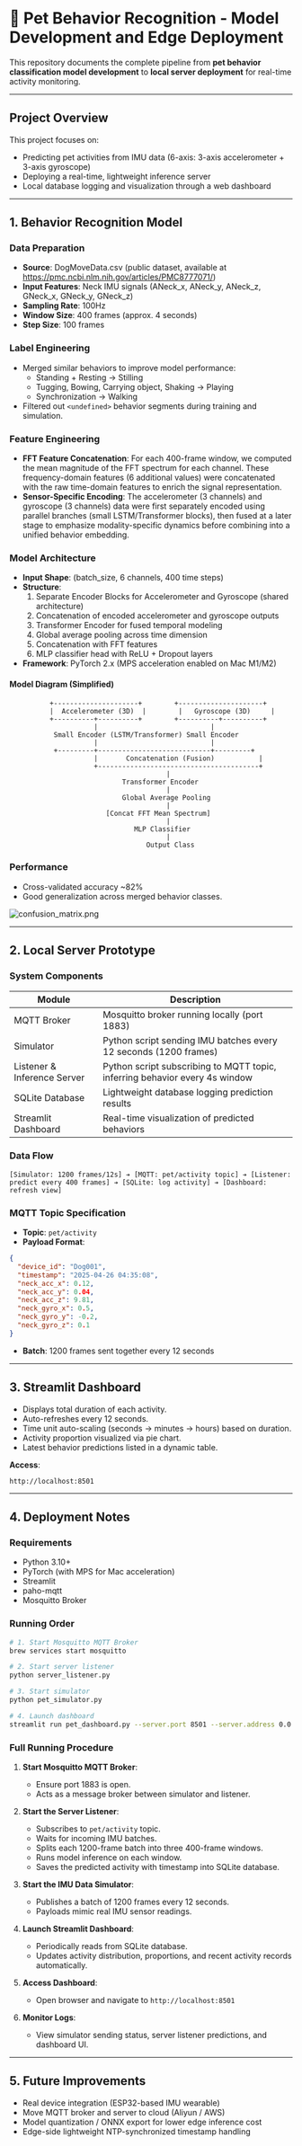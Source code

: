 # 🐾 Pet Behavior Recognition - Model Development and Edge Deployment

This repository documents the complete pipeline from **pet behavior classification model development** to **local server deployment** for real-time activity monitoring.

---

## Project Overview

This project focuses on:
- Predicting pet activities from IMU data (6-axis: 3-axis accelerometer + 3-axis gyroscope)
- Deploying a real-time, lightweight inference server
- Local database logging and visualization through a web dashboard

---

## 1. Behavior Recognition Model

### Data Preparation
- **Source**: DogMoveData.csv (public dataset, available at https://pmc.ncbi.nlm.nih.gov/articles/PMC8777071/)
- **Input Features**: Neck IMU signals (ANeck_x, ANeck_y, ANeck_z, GNeck_x, GNeck_y, GNeck_z)
- **Sampling Rate**: 100Hz
- **Window Size**: 400 frames (approx. 4 seconds)
- **Step Size**: 100 frames

### Label Engineering
- Merged similar behaviors to improve model performance:
  - Standing + Resting → Stilling
  - Tugging, Bowing, Carrying object, Shaking → Playing
  - Synchronization → Walking
- Filtered out `<undefined>` behavior segments during training and simulation.

### Feature Engineering
- **FFT Feature Concatenation**: For each 400-frame window, we computed the mean magnitude of the FFT spectrum for each channel. These frequency-domain features (6 additional values) were concatenated with the raw time-domain features to enrich the signal representation.
- **Sensor-Specific Encoding**: The accelerometer (3 channels) and gyroscope (3 channels) data were first separately encoded using parallel branches (small LSTM/Transformer blocks), then fused at a later stage to emphasize modality-specific dynamics before combining into a unified behavior embedding.

### Model Architecture
- **Input Shape**: (batch_size, 6 channels, 400 time steps)
- **Structure**:
  1. Separate Encoder Blocks for Accelerometer and Gyroscope (shared architecture)
  2. Concatenation of encoded accelerometer and gyroscope outputs
  3. Transformer Encoder for fused temporal modeling
  4. Global average pooling across time dimension
  5. Concatenation with FFT features
  6. MLP classifier head with ReLU + Dropout layers
- **Framework**: PyTorch 2.x (MPS acceleration enabled on Mac M1/M2)

#### Model Diagram (Simplified)

```text
          +---------------------+        +---------------------+
          |  Accelerometer (3D)  |        |   Gyroscope (3D)     |
          +----------+----------+        +----------+----------+
                     |                            |
           Small Encoder (LSTM/Transformer) Small Encoder
                     |                            |
           +---------+----------------------------+---------+
                     |       Concatenation (Fusion)           |
                     +----------------------------------------+
                                       |
                            Transformer Encoder
                                       |
                            Global Average Pooling
                                       |
                        [Concat FFT Mean Spectrum]
                                       |
                               MLP Classifier
                                       |
                                  Output Class
```

### Performance
- Cross-validated accuracy ~82%
- Good generalization across merged behavior classes.

![confusion_matrix.png](https://github.com/XiangningDeng/woofy-smart-pet-monitor/blob/develop/model_training/confusion_matrix.png)

---

##  2. Local Server Prototype

### System Components

| Module | Description |
|---|---|
| MQTT Broker | Mosquitto broker running locally (port 1883) |
| Simulator | Python script sending IMU batches every 12 seconds (1200 frames) |
| Listener & Inference Server | Python script subscribing to MQTT topic, inferring behavior every 4s window |
| SQLite Database | Lightweight database logging prediction results |
| Streamlit Dashboard | Real-time visualization of predicted behaviors |

### Data Flow

```
[Simulator: 1200 frames/12s] ➔ [MQTT: pet/activity topic] ➔ [Listener: predict every 400 frames] ➔ [SQLite: log activity] ➔ [Dashboard: refresh view]
```

### MQTT Topic Specification
- **Topic**: `pet/activity`
- **Payload Format**:
```json
{
  "device_id": "Dog001",
  "timestamp": "2025-04-26 04:35:08",
  "neck_acc_x": 0.12,
  "neck_acc_y": 0.04,
  "neck_acc_z": 9.81,
  "neck_gyro_x": 0.5,
  "neck_gyro_y": -0.2,
  "neck_gyro_z": 0.1
}
```
- **Batch**: 1200 frames sent together every 12 seconds


---

##  3. Streamlit Dashboard

- Displays total duration of each activity.
- Auto-refreshes every 12 seconds.
- Time unit auto-scaling (seconds → minutes → hours) based on duration.
- Activity proportion visualized via pie chart.
- Latest behavior predictions listed in a dynamic table.

**Access**:
```
http://localhost:8501
```

---

##  4. Deployment Notes

### Requirements
- Python 3.10+
- PyTorch (with MPS for Mac acceleration)
- Streamlit
- paho-mqtt
- Mosquitto Broker

### Running Order

```bash
# 1. Start Mosquitto MQTT Broker
brew services start mosquitto

# 2. Start server listener
python server_listener.py

# 3. Start simulator
python pet_simulator.py

# 4. Launch dashboard
streamlit run pet_dashboard.py --server.port 8501 --server.address 0.0.0.0
```

### Full Running Procedure

1. **Start Mosquitto MQTT Broker**:
   - Ensure port 1883 is open.
   - Acts as a message broker between simulator and listener.

2. **Start the Server Listener**:
   - Subscribes to `pet/activity` topic.
   - Waits for incoming IMU batches.
   - Splits each 1200-frame batch into three 400-frame windows.
   - Runs model inference on each window.
   - Saves the predicted activity with timestamp into SQLite database.

3. **Start the IMU Data Simulator**:
   - Publishes a batch of 1200 frames every 12 seconds.
   - Payloads mimic real IMU sensor readings.

4. **Launch Streamlit Dashboard**:
   - Periodically reads from SQLite database.
   - Updates activity distribution, proportions, and recent activity records automatically.

5. **Access Dashboard**:
   - Open browser and navigate to `http://localhost:8501`

6. **Monitor Logs**:
   - View simulator sending status, server listener predictions, and dashboard UI.


---

##  5. Future Improvements

- Real device integration (ESP32-based IMU wearable)
- Move MQTT broker and server to cloud (Aliyun / AWS)
- Model quantization / ONNX export for lower edge inference cost
- Edge-side lightweight NTP-synchronized timestamp handling

